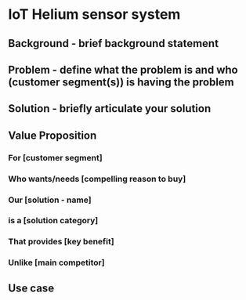 # IoT Helium sensor system

## Background -  brief background statement

## Problem - define what the problem is and who (customer segment(s)) is having the problem

## Solution - briefly articulate your solution 

## Value Proposition 
   ### For [customer segment]
   ### Who wants/needs [compelling reason to buy]
   ### Our [solution - name]
   ### is a [solution category]
   ### That provides [key benefit]
   ### Unlike [main competitor]
## Use case 